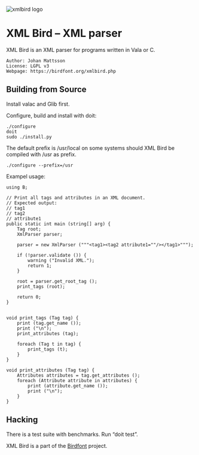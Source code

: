 ![xmlbird logo][xmlbird]

# XML Bird – XML parser

XML Bird is an XML parser for programs written in Vala or C.

    Author: Johan Mattsson
    License: LGPL v3
    Webpage: https://birdfont.org/xmlbird.php

## Building from Source

Install valac and Glib first.

Configure, build and install with doit:

    ./configure
    doit
    sudo ./install.py

The default prefix is /usr/local on some systems should XML Bird be 
compiled with /usr as prefix.

    ./configure --prefix=/usr

Exampel usage:

    using B;

    // Print all tags and attributes in an XML document. 
    // Expected output:
    // tag1
    // tag2
    // attribute1
    public static int main (string[] arg) {
        Tag root;
        XmlParser parser;

        parser = new XmlParser ("""<tag1><tag2 attribute1=""/></tag1>""");	

        if (!parser.validate ()) {
            warning ("Invalid XML.");
            return 1;
        }

        root = parser.get_root_tag ();
        print_tags (root);

        return 0;
    }


    void print_tags (Tag tag) {
        print (tag.get_name ());
        print ("\n");
        print_attributes (tag);

        foreach (Tag t in tag) {
            print_tags (t);
        }
    }

    void print_attributes (Tag tag) {
        Attributes attributes = tag.get_attributes ();
        foreach (Attribute attribute in attributes) {
            print (attribute.get_name ());
            print ("\n");
        }
    }

## Hacking

There is a test suite with benchmarks. Run “doit test”.

XML Bird is a part of the [Birdfont][birdfont] project.

[xmlbird]: https://birdfont.org/images/xmlbird-icon.png "XML Bird icon"
[birdfont]: https://birdfont.org/ "Birdfont – Font Editor"


